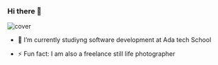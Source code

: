 ### Hi there 👋

![cover](https://user-images.githubusercontent.com/73853856/112725948-1b4f4180-8f1b-11eb-8198-e51496cc3384.jpg)



- 🔭 I’m currently studiyng software development at Ada tech School

- ⚡ Fun fact: I am also a freelance still life photographer

